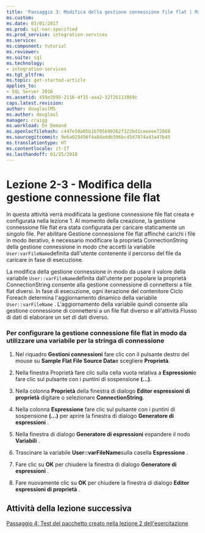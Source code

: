 ```yaml
---
title: 'Passaggio 3: Modifica della gestione connessione file flat | Microsoft Docs'
ms.custom: 
ms.date: 03/01/2017
ms.prod: sql-non-specified
ms.prod_service: integration-services
ms.service: 
ms.component: tutorial
ms.reviewer: 
ms.suite: sql
ms.technology:
- integration-services
ms.tgt_pltfrm: 
ms.topic: get-started-article
applies_to:
- SQL Server 2016
ms.assetid: 459e3995-2116-4f15-aaa2-32f26113869c
caps.latest.revision: 
author: douglaslMS
ms.author: douglasl
manager: craigg
ms.workload: On Demand
ms.openlocfilehash: c447e50a05b1b705690262f322bd1ceeeee72868
ms.sourcegitcommit: 9e6a029456f4a8daddb396bc45d7874a43a47b45
ms.translationtype: HT
ms.contentlocale: it-IT
ms.lasthandoff: 01/25/2018
---
```

# <a name="lesson-2-3---modifying-the-flat-file-connection-manager"></a>Lezione 2-3 - Modifica della gestione connessione file flat
In questa attività verrà modificata la gestione connessione file flat creata e configurata nella lezione 1. Al momento della creazione, la gestione connessione file flat era stata configurata per caricare staticamente un singolo file. Per abilitare Gestione connessione file flat affinché carichi i file in modo iterativo, è necessario modificare la proprietà ConnectionString della gestione connessione in modo che accetti la variabile `User:varFileName`definita dall'utente contenente il percorso del file da caricare in fase di esecuzione.  
  
La modifica della gestione connessione in modo da usare il valore della variabile `User::varFileName`definita dall'utente per popolare la proprietà ConnectionString consente alla gestione connessione di connettersi a file flat diversi. In fase di esecuzione, ogni iterazione del contenitore Ciclo Foreach determina l'aggiornamento dinamico della variabile `User::varFileName` . L'aggiornamento della variabile quindi consente alla gestione connessione di connettersi a un file flat diverso e all'attività Flusso di dati di elaborare un set di dati diverso.  
  
### <a name="to-configure-the-flat-file-connection-manager-to-use-a-variable-for-the-connection-string"></a>Per configurare la gestione connessione file flat in modo da utilizzare una variabile per la stringa di connessione  
  
1.  Nel riquadro **Gestioni connessioni** fare clic con il pulsante destro del mouse su **Sample Flat File Source Data**e scegliere **Proprietà**.  
  
2.  Nella finestra Proprietà fare clic sulla cella vuota relativa a **Espressioni**e fare clic sul pulsante con i puntini di sospensione **(…)**.  
  
3.  Nella colonna **Proprietà** della finestra di dialogo **Editor espressioni di proprietà** digitare o selezionare **ConnectionString**.  
  
4.  Nella colonna **Espressione** fare clic sul pulsante con i puntini di sospensione **(…)** per aprire la finestra di dialogo **Generatore di espressioni** .  
  
5.  Nella finestra di dialogo **Generatore di espressioni** espandere il nodo **Variabili** .  
  
6.  Trascinare la variabile **User::varFileName**sulla casella **Espressione** .  
  
7.  Fare clic su **OK** per chiudere la finestra di dialogo **Generatore di espressioni** .  
  
8.  Fare nuovamente clic su **OK** per chiudere la finestra di dialogo **Editor espressioni di proprietà** .  
  
## <a name="next-lesson-task"></a>Attività della lezione successiva  
[Passaggio 4: Test del pacchetto creato nella lezione 2 dell'esercitazione](../integration-services/lesson-2-4-testing-the-lesson-2-tutorial-package.md)  
  
  
  
